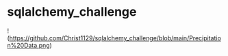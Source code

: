 # sqlalchemy_challenge

!(https://github.com/Christ1129/sqlalchemy_challenge/blob/main/Precipitation%20Data.png)
